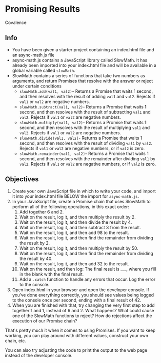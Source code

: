# Promising Results

Covalence

## Info

- You have been given a starter project containing an index.html file and an async-math.js file
- async-math.js contains a JavaScript library called SlowMath. It has already been imported into your index.html file and will be available in a global variable called `slowMath`.
- SlowMath contains a series of functions that take two numbers as arguments, and return Promises that resolve with the answer or reject under certain conditions
  - `slowMath.add(val1, val2)`- Returns a Promise that waits 1 second, and then resolves with the result of adding `val1` and `val2`. Rejects if `val1` or `val2` are negative numbers.
  - `slowMath.subtract(val1, val2)`- Returns a Promise that waits 1 second, and then resolves with the result of subtracting `val1` and `val2`. Rejects if `val1` or `val2` are negative numbers.
  - `slowMath.multiply(val1, val2)`- Returns a Promise that waits 1 second, and then resolves with the result of multiplying `val1` and `val2`. Rejects if `val1` or `val2` are negative numbers.
  - `slowMath.divide(val1, val2)`- Returns a Promise that waits 1 second, and then resolves with the result of dividing `val1` by `val2`. Rejects if `val1` or `val2` are negative numbers, or if `val2` is zero.
  - `slowMath.remainder(val1, val2)`- Returns a Promise that waits 1 second, and then resolves with the remainder after dividing `val1` by `val2`. Rejects if `val1` or `val2` are negative numbers, or if `val2` is zero.

## Objectives

1. Create your own JavaScript file in which to write your code, and import it into your index.html file BELOW the import for `async-math.js`.
2. In your JavaScript file, create a Promise chain that uses SlowMath to perform all of the following operations, in this exact order:
   1. Add together 6 and 2.
   2. Wait on the result, log it, and then multiply the result by 2.
   3. Wait on the result, log it, and then divide the result by 4.
   4. Wait on the result, log it, and then subtract 3 from the result.
   5. Wait on the result, log it, and then add 98 to the result.
   6. Wait on the result, log it, and then find the remainder from dividing the result by 2.
   7. Wait on the result, log it, and then multiply the result by 50.
   8. Wait on the result, log it, and then find the remainder from dividing the result by 40.
   9. Wait on the result, log it, and then add 32 to the result.
   10. Wait on the result, and then log: The final result is \_\_\_, where you fill in the blank with the final result.
   11. Add a `.catch` function to handle any errors that occur. Log the error to the console.
3. Open index.html in your browser and open the developer console. If you've done everything correctly, you should see values being logged to the console once per second, ending with a final result of 42.
4. When you are finished with that, try changing the very first step to add together 1 and 1, instead of 6 and 2. What happens? What could cause one of the SlowMath functions to reject? How do rejections affect the execution of our Promise chain?

That's pretty much it when it comes to using Promises. If you want to keep working, you can play around with different values, construct your own chain, etc.

You can also try adjusting the code to print the output to the web page instead of the developer console.
